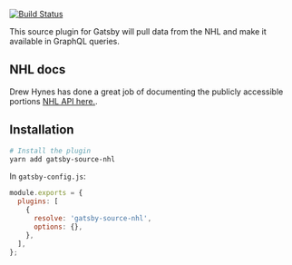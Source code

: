 [![Build Status](https://travis-ci.com/allanpope/gatsby-source-nhl.svg?token=D3zsgzAQTqAWzn8yCtWz&branch=master)](https://travis-ci.com/allanpope/gatsby-source-nhl)


This source plugin for Gatsby will pull data from the NHL and make it available in GraphQL queries.

## NHL docs

Drew Hynes has done a great job of documenting the publicly accessible portions [NHL API here.](https://gitlab.com/dword4/nhlapi).

## Installation

```sh
# Install the plugin
yarn add gatsby-source-nhl
```

In `gatsby-config.js`:

```js
module.exports = {
  plugins: [
    {
      resolve: 'gatsby-source-nhl',
      options: {},
    },
  ],
};
```
